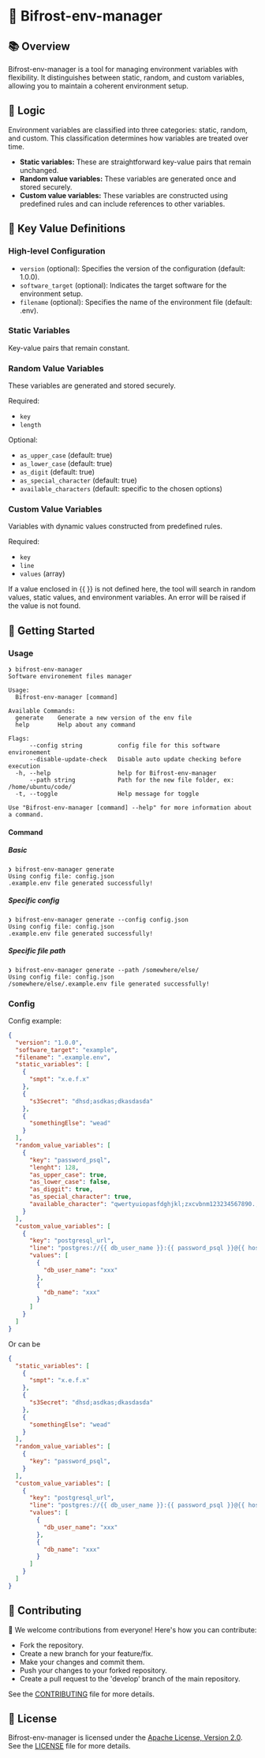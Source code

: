 # 🌉 Bifrost-env-manager

## 📚 Overview

Bifrost-env-manager is a tool for managing environment variables with flexibility. It distinguishes between static, random, and custom variables, allowing you to maintain a coherent environment setup.

## 🧠 Logic

Environment variables are classified into three categories: static, random, and custom. This classification determines how variables are treated over time.

- **Static variables:** These are straightforward key-value pairs that remain unchanged.
- **Random value variables:** These variables are generated once and stored securely.
- **Custom value variables:** These variables are constructed using predefined rules and can include references to other variables.

## 🔑 Key Value Definitions

### High-level Configuration

- `version` (optional): Specifies the version of the configuration (default: 1.0.0).
- `software_target` (optional): Indicates the target software for the environment setup.
- `filename` (optional): Specifies the name of the environment file (default: .env).

### Static Variables

Key-value pairs that remain constant.

### Random Value Variables

These variables are generated and stored securely.

Required:

- `key`
- `length`

Optional:

- `as_upper_case` (default: true)
- `as_lower_case` (default: true)
- `as_digit` (default: true)
- `as_special_character` (default: true)
- `available_characters` (default: specific to the chosen options)

### Custom Value Variables

Variables with dynamic values constructed from predefined rules.

Required:

- `key`
- `line`
- `values` (array)

If a value enclosed in {{ }} is not defined here, the tool will search in random values, static values, and environment variables. An error will be raised if the value is not found.

## 🚀 Getting Started

### Usage

``` shell
❯ bifrost-env-manager
Software environement files manager

Usage:
  Bifrost-env-manager [command]

Available Commands:
  generate    Generate a new version of the env file
  help        Help about any command

Flags:
      --config string          config file for this software environement
      --disable-update-check   Disable auto update checking before execution
  -h, --help                   help for Bifrost-env-manager
      --path string            Path for the new file folder, ex: /home/ubuntu/code/
  -t, --toggle                 Help message for toggle

Use "Bifrost-env-manager [command] --help" for more information about a command.
```

#### Command

##### Basic

``` shell
❯ bifrost-env-manager generate
Using config file: config.json
.example.env file generated successfully!
```

##### Specific config

``` shell
❯ bifrost-env-manager generate --config config.json
Using config file: config.json
.example.env file generated successfully!
```

##### Specific file path

``` shell
❯ bifrost-env-manager generate --path /somewhere/else/
Using config file: config.json
/somewhere/else/.example.env file generated successfully!
```

### Config

Config example:

``` json
{
  "version": "1.0.0",
  "software_target": "example",
  "filename": ".example.env",
  "static_variables": [
    {
      "smpt": "x.e.f.x"
    },
    {
      "s3Secret": "dhsd;asdkas;dkasdasda"
    },
    {
      "somethingElse": "wead"
    }
  ],
  "random_value_variables": [
    {
      "key": "password_psql",
      "lenght": 128,
      "as_upper_case": true,
      "as_lower_case": false,
      "as_diggit": true,
      "as_special_character": true,
      "available_character": "qwertyuiopasfdghjkl;zxcvbnm123234567890.,?!"
    }
  ],
  "custom_value_variables": [
    {
      "key": "postgresql_url",
      "line": "postgres://{{ db_user_name }}:{{ password_psql }}@{{ host }}/{{ db_name }}",
      "values": [
        {
          "db_user_name": "xxx"
        },
        {
          "db_name": "xxx"
        }
      ]
    }
  ]
}
```

Or can be

``` json
{
  "static_variables": [
    {
      "smpt": "x.e.f.x"
    },
    {
      "s3Secret": "dhsd;asdkas;dkasdasda"
    },
    {
      "somethingElse": "wead"
    }
  ],
  "random_value_variables": [
    {
      "key": "password_psql",
    }
  ],
  "custom_value_variables": [
    {
      "key": "postgresql_url",
      "line": "postgres://{{ db_user_name }}:{{ password_psql }}@{{ host }}/{{ db_name }}",
      "values": [
        {
          "db_user_name": "xxx"
        },
        {
          "db_name": "xxx"
        }
      ]
    }
  ]
}
```

## 🤝 Contributing

🎉 We welcome contributions from everyone! Here's how you can contribute:

- Fork the repository.
- Create a new branch for your feature/fix.
- Make your changes and commit them.
- Push your changes to your forked repository.
- Create a pull request to the 'develop' branch of the main repository.

See the [CONTRIBUTING](CONTRIBUTING) file for more details.

## 📝 License

Bifrost-env-manager is licensed under the [Apache License, Version 2.0](http://www.apache.org/licenses/LICENSE-2.0). See the [LICENSE](LICENSE) file for more details.
